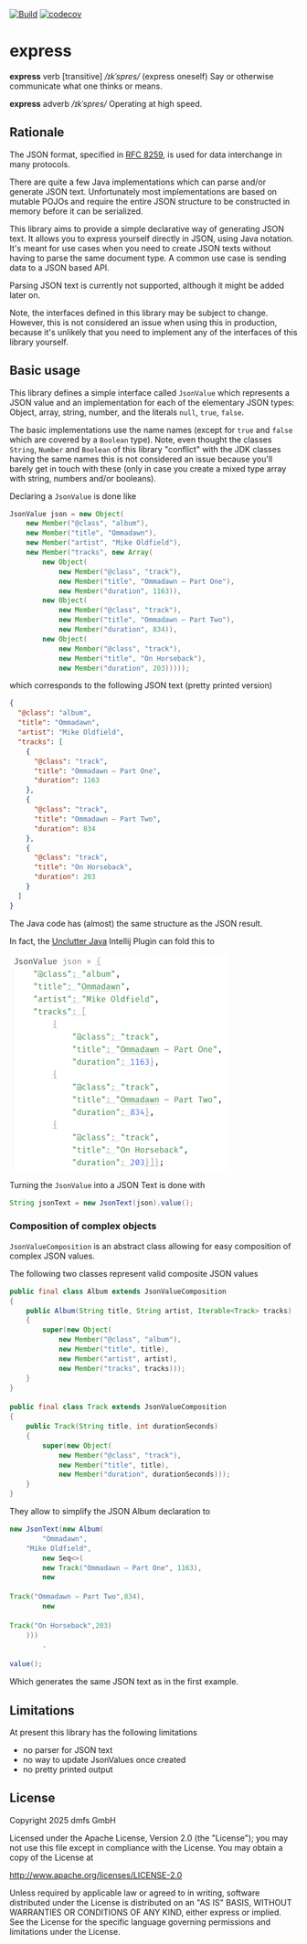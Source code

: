 [![Build](https://github.com/dmfs/express/actions/workflows/main.yml/badge.svg?label=main)](https://github.com/dmfs/express/actions/workflows/main.yml)
[![codecov](https://codecov.io/gh/dmfs/express/branch/main/graph/badge.svg)](https://codecov.io/gh/dmfs/express)

# express

**express** verb [transitive] _/ɪkˈspres/_ (express oneself) Say or otherwise communicate what one thinks or means.

**express** adverb _/ɪkˈspres/_ Operating at high speed.

## Rationale

The JSON format, specified in [RFC 8259](https://tools.ietf.org/html/rfc8259), is used for data interchange in many
protocols.

There are quite a few Java implementations which can parse and/or generate JSON text. Unfortunately most implementations
are based on mutable POJOs and require the entire JSON structure to be constructed in memory before it can be
serialized.

This library aims to provide a simple declarative way of generating JSON text. It allows you to express yourself
directly in JSON, using Java notation.
It's meant for use cases when you need to create JSON texts without having to parse the same document type. A common use
case is sending data to a JSON based API.

Parsing JSON text is currently not supported, although it might be added later on.

Note, the interfaces defined in this library may be subject to change. However, this is not considered an issue when
using this in production, because
it's unlikely that you need to implement any of the interfaces of this library yourself.

## Basic usage

This library defines a simple interface called `JsonValue` which represents a JSON value and an implementation for each
of the elementary
JSON types: Object, array, string, number, and the literals `null`, `true`, `false`.

The basic implementations use the name names (except for `true` and `false` which are covered by a `Boolean` type).
Note, even thought the classes
`String`, `Number` and `Boolean` of this library "conflict" with the JDK classes having the same names this is not
considered an issue because you'll
barely get in touch with these (only in case you create a mixed type array with string, numbers and/or booleans).

Declaring a `JsonValue` is done like

```java
JsonValue json = new Object(
    new Member("@class", "album"),
    new Member("title", "Ommadawn"),
    new Member("artist", "Mike Oldfield"),
    new Member("tracks", new Array(
        new Object(
            new Member("@class", "track"),
            new Member("title", "Ommadawn – Part One"),
            new Member("duration", 1163)),
        new Object(
            new Member("@class", "track"),
            new Member("title", "Ommadawn – Part Two"),
            new Member("duration", 834)),
        new Object(
            new Member("@class", "track"),
            new Member("title", "On Horseback"),
            new Member("duration", 203)))));
```  

which corresponds to the following JSON text (pretty printed version)

```JSON
{
  "@class": "album",
  "title": "Ommadawn",
  "artist": "Mike Oldfield",
  "tracks": [
    {
      "@class": "track",
      "title": "Ommadawn – Part One",
      "duration": 1163
    },
    {
      "@class": "track",
      "title": "Ommadawn – Part Two",
      "duration": 834
    },
    {
      "@class": "track",
      "title": "On Horseback",
      "duration": 203
    }
  ]
}
```

The Java code has (almost) the same structure as the JSON result.

In fact, the [Unclutter Java](https://github.com/dmfs/unclutter-java) Intellij Plugin can fold this to

![unclutter-java Screenshot](images/screenshot.png)

Turning the `JsonValue` into a JSON Text is done with

```java
String jsonText = new JsonText(json).value();
```

### Composition of complex objects

`JsonValueComposition` is an abstract class allowing for easy composition of complex JSON values.

The following two classes represent valid composite JSON values

```java
public final class Album extends JsonValueComposition
{
    public Album(String title, String artist, Iterable<Track> tracks)
    {
        super(new Object(
            new Member("@class", "album"),
            new Member("title", title),
            new Member("artist", artist),
            new Member("tracks", tracks)));
    }
}

public final class Track extends JsonValueComposition
{
    public Track(String title, int durationSeconds)
    {
        super(new Object(
            new Member("@class", "track"),
            new Member("title", title),
            new Member("duration", durationSeconds)));
    }
}
```

They allow to simplify the JSON Album declaration to

```java
new JsonText(new Album(
        "Ommadawn",
    "Mike Oldfield",
        new Seq<>(
        new Track("Ommadawn – Part One", 1163),
        new

Track("Ommadawn – Part Two",834),
        new

Track("On Horseback",203)
    )))
        .

value();
```

Which generates the same JSON text as in the first example.

## Limitations

At present this library has the following limitations

* no parser for JSON text
* no way to update JsonValues once created
* no pretty printed output

## License

Copyright 2025 dmfs GmbH

Licensed under the Apache License, Version 2.0 (the "License");
you may not use this file except in compliance with the License.
You may obtain a copy of the License at

http://www.apache.org/licenses/LICENSE-2.0

Unless required by applicable law or agreed to in writing, software
distributed under the License is distributed on an "AS IS" BASIS,
WITHOUT WARRANTIES OR CONDITIONS OF ANY KIND, either express or implied.
See the License for the specific language governing permissions and
limitations under the License.